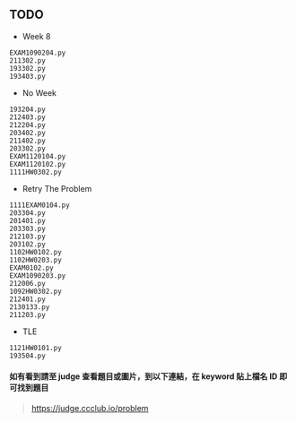 ## TODO

- Week 8
```
EXAM1090204.py
211302.py
193302.py
193403.py
```

- No Week
```
193204.py
212403.py
212204.py
203402.py
211402.py
203302.py
EXAM1120104.py
EXAM1120102.py
1111HW0302.py
```

- Retry The Problem
```
1111EXAM0104.py
203304.py
201401.py
203303.py
212103.py
203102.py
1102HW0102.py
1102HW0203.py
EXAM0102.py
EXAM1090203.py
212006.py
1092HW0302.py
212401.py
2130133.py
211203.py
```

- TLE
```
1121HW0101.py
193504.py
```

#### 如有看到請至 judge 查看題目或圖片，到以下連結，在 keyword 貼上檔名 ID 即可找到題目

> https://judge.ccclub.io/problem